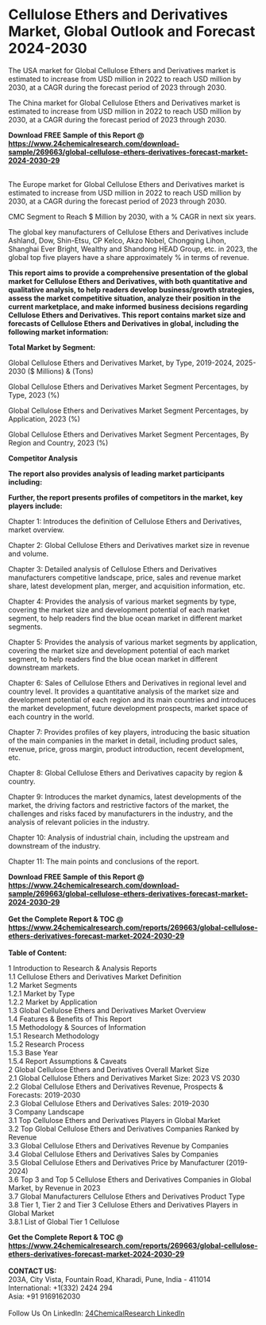 <h1>Cellulose Ethers and Derivatives Market, Global Outlook and Forecast 2024-2030</h1><p>The USA market for Global Cellulose Ethers and Derivatives market is estimated to increase from USD million in 2022 to reach USD million by 2030, at a CAGR during the forecast period of 2023 through 2030.</p><p>
</p><p>The China market for Global Cellulose Ethers and Derivatives market is estimated to increase from USD million in 2022 to reach USD million by 2030, at a CAGR during the forecast period of 2023 through 2030.</p><div><b>Download FREE Sample of this Report @ 
            <a href="https://www.24chemicalresearch.com/download-sample/269663/global-cellulose-ethers-derivatives-forecast-market-2024-2030-29">
            https://www.24chemicalresearch.com/download-sample/269663/global-cellulose-ethers-derivatives-forecast-market-2024-2030-29</a></b></div><br><p>
</p><p>The Europe market for Global Cellulose Ethers and Derivatives market is estimated to increase from USD million in 2022 to reach USD million by 2030, at a CAGR during the forecast period of 2023 through 2030.</p><p>
CMC Segment to Reach $ Million by 2030, with a % CAGR in next six years.</p><p>
The global key manufacturers of Cellulose Ethers and Derivatives include Ashland, Dow, Shin-Etsu, CP Kelco, Akzo Nobel, Chongqing Lihon, Shanghai Ever Bright, Wealthy and Shandong HEAD Group, etc. in 2023, the global top five players have a share approximately % in terms of revenue.</p><p>
<strong>This report aims to provide a comprehensive presentation of the global market for Cellulose Ethers and Derivatives, with both quantitative and qualitative analysis, to help readers develop business/growth strategies, assess the market competitive situation, analyze their position in the current marketplace, and make informed</strong> <strong>business decisions regarding Cellulose Ethers and Derivatives. This report contains market size and forecasts of Cellulose Ethers and Derivatives in global, including the following market information:</strong></p><p>
</p><p>
<strong>Total Market by Segment:</strong></p><p>
Global Cellulose Ethers and Derivatives Market, by Type, 2019-2024, 2025-2030 ($ Millions) &amp; (Tons)</p><p>
Global Cellulose Ethers and Derivatives Market Segment Percentages, by Type, 2023 (%)</p><p>
</p><p>
Global Cellulose Ethers and Derivatives Market Segment Percentages, by Application, 2023 (%)</p><p>
</p><p>
Global Cellulose Ethers and Derivatives Market Segment Percentages, By Region and Country, 2023 (%)</p><p>
</p><p>
<strong>Competitor Analysis</strong></p><p>
<strong>The report also provides analysis of leading market participants including:</strong></p><p>
</p><p>
<strong>Further, the report presents profiles of competitors in the market, key players include:</strong></p><p>
</p><p>
Chapter 1: Introduces the definition of Cellulose Ethers and Derivatives, market overview.</p><p>
Chapter 2: Global Cellulose Ethers and Derivatives market size in revenue and volume.</p><p>
Chapter 3: Detailed analysis of Cellulose Ethers and Derivatives manufacturers competitive landscape, price, sales and revenue market share, latest development plan, merger, and acquisition information, etc.</p><p>
Chapter 4: Provides the analysis of various market segments by type, covering the market size and development potential of each market segment, to help readers find the blue ocean market in different market segments.</p><p>
Chapter 5: Provides the analysis of various market segments by application, covering the market size and development potential of each market segment, to help readers find the blue ocean market in different downstream markets.</p><p>
Chapter 6: Sales of Cellulose Ethers and Derivatives in regional level and country level. It provides a quantitative analysis of the market size and development potential of each region and its main countries and introduces the market development, future development prospects, market space of each country in the world.</p><p>
Chapter 7: Provides profiles of key players, introducing the basic situation of the main companies in the market in detail, including product sales, revenue, price, gross margin, product introduction, recent development, etc.</p><p>
Chapter 8: Global Cellulose Ethers and Derivatives capacity by region &amp; country.</p><p>
Chapter 9: Introduces the market dynamics, latest developments of the market, the driving factors and restrictive factors of the market, the challenges and risks faced by manufacturers in the industry, and the analysis of relevant policies in the industry.</p><p>
Chapter 10: Analysis of industrial chain, including the upstream and downstream of the industry.</p><p>
Chapter 11: The main points and conclusions of the report.</p><div><b>Download FREE Sample of this Report @ 
            <a href="https://www.24chemicalresearch.com/download-sample/269663/global-cellulose-ethers-derivatives-forecast-market-2024-2030-29">
            https://www.24chemicalresearch.com/download-sample/269663/global-cellulose-ethers-derivatives-forecast-market-2024-2030-29</a></b></div><br><div><b>Get the Complete Report & TOC @ 
            <a href="https://www.24chemicalresearch.com/reports/269663/global-cellulose-ethers-derivatives-forecast-market-2024-2030-29">
            https://www.24chemicalresearch.com/reports/269663/global-cellulose-ethers-derivatives-forecast-market-2024-2030-29</a></b></div><br>
            <b>Table of Content:</b><p>1 Introduction to Research & Analysis Reports<br />
    1.1 Cellulose Ethers and Derivatives Market Definition<br />
    1.2 Market Segments<br />
        1.2.1 Market by Type<br />
        1.2.2 Market by Application<br />
    1.3 Global Cellulose Ethers and Derivatives Market Overview<br />
    1.4 Features & Benefits of This Report<br />
    1.5 Methodology & Sources of Information<br />
        1.5.1 Research Methodology<br />
        1.5.2 Research Process<br />
        1.5.3 Base Year<br />
        1.5.4 Report Assumptions & Caveats<br />
2 Global Cellulose Ethers and Derivatives Overall Market Size<br />
    2.1 Global Cellulose Ethers and Derivatives Market Size: 2023 VS 2030<br />
    2.2 Global Cellulose Ethers and Derivatives Revenue, Prospects & Forecasts: 2019-2030<br />
    2.3 Global Cellulose Ethers and Derivatives Sales: 2019-2030<br />
3 Company Landscape<br />
    3.1 Top Cellulose Ethers and Derivatives Players in Global Market<br />
    3.2 Top Global Cellulose Ethers and Derivatives Companies Ranked by Revenue<br />
    3.3 Global Cellulose Ethers and Derivatives Revenue by Companies<br />
    3.4 Global Cellulose Ethers and Derivatives Sales by Companies<br />
    3.5 Global Cellulose Ethers and Derivatives Price by Manufacturer (2019-2024)<br />
    3.6 Top 3 and Top 5 Cellulose Ethers and Derivatives Companies in Global Market, by Revenue in 2023<br />
    3.7 Global Manufacturers Cellulose Ethers and Derivatives Product Type<br />
    3.8 Tier 1, Tier 2 and Tier 3 Cellulose Ethers and Derivatives Players in Global Market<br />
        3.8.1 List of Global Tier 1 Cellulose </p><div><b>Get the Complete Report & TOC @ 
            <a href="https://www.24chemicalresearch.com/reports/269663/global-cellulose-ethers-derivatives-forecast-market-2024-2030-29">
            https://www.24chemicalresearch.com/reports/269663/global-cellulose-ethers-derivatives-forecast-market-2024-2030-29</a></b></div><br><b>CONTACT US:</b><br>
            203A, City Vista, Fountain Road, Kharadi, Pune, India - 411014<br>
            International: +1(332) 2424 294<br>
            Asia: +91 9169162030 <br><br>
            Follow Us On LinkedIn: <a href="https://www.linkedin.com/company/24chemicalresearch/">24ChemicalResearch LinkedIn</a>